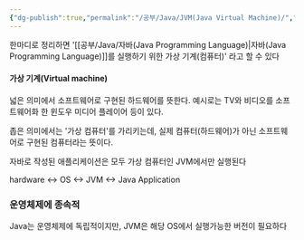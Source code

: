 ```yaml
---
{"dg-publish":true,"permalink":"/공부/Java/JVM(Java Virtual Machine)/","dgPassFrontmatter":true}
---
```


한마디로 정리하면 '[[공부/Java/자바(Java Programming Language)\|자바(Java Programming Language)]]를 실행하기 위한 가상 기계(컴퓨터)' 라고 할 수 있다

#### 가상 기계(Virtual machine)
넓은 의미에서 소프트웨어로 구현된 하드웨어를 뜻한다. 예시로는 TV와 비디오를 소프트웨어화 한 윈도우 미디어 플레이어 등이 있다.

좁은 의미에서는 '가상 컴퓨터'를 가리키는데, 실제 컴퓨터(하드웨어)가 아닌 소프트웨어로 구현된 컴퓨터라는 뜻이다.

자바로 작성된 애플리케이션은 모두 가상 컴퓨터인 JVM에서만 실행된다

hardware <-> OS <-> JVM <-> Java Application

### 운영체제에 종속적
Java는 운영체제에 독립적이지만, JVM은 해당 OS에서 실행가능한 버전이 필요하다